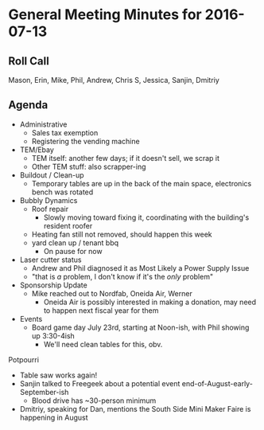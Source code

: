 General Meeting Minutes for 2016-07-13
======================================

Roll Call
---------
Mason, Erin, Mike, Phil, Andrew, Chris S, Jessica, Sanjin, Dmitriy

Agenda
------

- Administrative
  - Sales tax exemption
  - Registering the vending machine
- TEM/Ebay
  - TEM itself: another few days; if it doesn't sell, we scrap it
  - Other TEM stuff: also scrapper-ing
- Buildout / Clean-up
  - Temporary tables are up in the back of the main space, electronics bench was rotated
- Bubbly Dynamics
  - Roof repair
    - Slowly moving toward fixing it, coordinating with the building's resident roofer
  - Heating fan still not removed, should happen this week
  - yard clean up / tenant bbq
    - On pause for now
- Laser cutter status
  - Andrew and Phil diagnosed it as Most Likely a Power Supply Issue
  - "that is _a_ problem, I don't know if it's the _only_ problem"
- Sponsorship Update
  - Mike reached out to Nordfab, Oneida Air, Werner
    - Oneida Air is possibly interested in making a donation, may need to happen next fiscal year for them
- Events
  - Board game day July 23rd, starting at Noon-ish, with Phil showing up 3:30-4ish
    - We'll need clean tables for this, obv.

Potpourri
- Table saw works again!
- Sanjin talked to Freegeek about a potential event end-of-August-early-September-ish
  - Blood drive has ~30-person minimum
- Dmitriy, speaking for Dan, mentions the South Side Mini Maker Faire is happening in August
